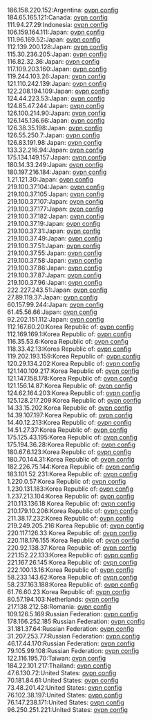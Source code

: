 186.158.220.152:Argentina: [ovpn config](vpn/186_158_220_152.ovpn)  
184.65.165.121:Canada: [ovpn config](vpn/184_65_165_121.ovpn)  
111.94.27.29:Indonesia: [ovpn config](vpn/111_94_27_29.ovpn)  
106.159.164.111:Japan: [ovpn config](vpn/106_159_164_111.ovpn)  
111.96.169.52:Japan: [ovpn config](vpn/111_96_169_52.ovpn)  
112.139.200.128:Japan: [ovpn config](vpn/112_139_200_128.ovpn)  
115.30.236.205:Japan: [ovpn config](vpn/115_30_236_205.ovpn)  
116.82.32.36:Japan: [ovpn config](vpn/116_82_32_36.ovpn)  
117.109.203.160:Japan: [ovpn config](vpn/117_109_203_160.ovpn)  
119.244.103.26:Japan: [ovpn config](vpn/119_244_103_26.ovpn)  
121.110.242.139:Japan: [ovpn config](vpn/121_110_242_139.ovpn)  
122.208.194.109:Japan: [ovpn config](vpn/122_208_194_109.ovpn)  
124.44.223.53:Japan: [ovpn config](vpn/124_44_223_53.ovpn)  
124.85.47.244:Japan: [ovpn config](vpn/124_85_47_244.ovpn)  
126.100.214.90:Japan: [ovpn config](vpn/126_100_214_90.ovpn)  
126.145.136.66:Japan: [ovpn config](vpn/126_145_136_66.ovpn)  
126.38.35.198:Japan: [ovpn config](vpn/126_38_35_198.ovpn)  
126.55.250.7:Japan: [ovpn config](vpn/126_55_250_7.ovpn)  
126.83.191.98:Japan: [ovpn config](vpn/126_83_191_98.ovpn)  
133.32.216.94:Japan: [ovpn config](vpn/133_32_216_94.ovpn)  
175.134.149.157:Japan: [ovpn config](vpn/175_134_149_157.ovpn)  
180.14.33.249:Japan: [ovpn config](vpn/180_14_33_249.ovpn)  
180.197.216.184:Japan: [ovpn config](vpn/180_197_216_184.ovpn)  
1.21.121.30:Japan: [ovpn config](vpn/1_21_121_30.ovpn)  
219.100.37.104:Japan: [ovpn config](vpn/219_100_37_104.ovpn)  
219.100.37.105:Japan: [ovpn config](vpn/219_100_37_105.ovpn)  
219.100.37.107:Japan: [ovpn config](vpn/219_100_37_107.ovpn)  
219.100.37.177:Japan: [ovpn config](vpn/219_100_37_177.ovpn)  
219.100.37.182:Japan: [ovpn config](vpn/219_100_37_182.ovpn)  
219.100.37.19:Japan: [ovpn config](vpn/219_100_37_19.ovpn)  
219.100.37.31:Japan: [ovpn config](vpn/219_100_37_31.ovpn)  
219.100.37.49:Japan: [ovpn config](vpn/219_100_37_49.ovpn)  
219.100.37.51:Japan: [ovpn config](vpn/219_100_37_51.ovpn)  
219.100.37.55:Japan: [ovpn config](vpn/219_100_37_55.ovpn)  
219.100.37.58:Japan: [ovpn config](vpn/219_100_37_58.ovpn)  
219.100.37.86:Japan: [ovpn config](vpn/219_100_37_86.ovpn)  
219.100.37.87:Japan: [ovpn config](vpn/219_100_37_87.ovpn)  
219.100.37.96:Japan: [ovpn config](vpn/219_100_37_96.ovpn)  
222.227.243.51:Japan: [ovpn config](vpn/222_227_243_51.ovpn)  
27.89.119.37:Japan: [ovpn config](vpn/27_89_119_37.ovpn)  
60.157.99.244:Japan: [ovpn config](vpn/60_157_99_244.ovpn)  
61.45.56.66:Japan: [ovpn config](vpn/61_45_56_66.ovpn)  
92.202.151.112:Japan: [ovpn config](vpn/92_202_151_112.ovpn)  
112.167.60.20:Korea Republic of: [ovpn config](vpn/112_167_60_20.ovpn)  
112.169.169.1:Korea Republic of: [ovpn config](vpn/112_169_169_1.ovpn)  
116.35.53.6:Korea Republic of: [ovpn config](vpn/116_35_53_6.ovpn)  
118.33.42.13:Korea Republic of: [ovpn config](vpn/118_33_42_13.ovpn)  
119.202.193.159:Korea Republic of: [ovpn config](vpn/119_202_193_159.ovpn)  
120.29.134.202:Korea Republic of: [ovpn config](vpn/120_29_134_202.ovpn)  
121.140.109.217:Korea Republic of: [ovpn config](vpn/121_140_109_217.ovpn)  
121.147.158.178:Korea Republic of: [ovpn config](vpn/121_147_158_178.ovpn)  
121.156.14.87:Korea Republic of: [ovpn config](vpn/121_156_14_87.ovpn)  
124.62.164.203:Korea Republic of: [ovpn config](vpn/124_62_164_203.ovpn)  
125.128.217.209:Korea Republic of: [ovpn config](vpn/125_128_217_209.ovpn)  
14.33.15.202:Korea Republic of: [ovpn config](vpn/14_33_15_202.ovpn)  
14.39.107.197:Korea Republic of: [ovpn config](vpn/14_39_107_197.ovpn)  
14.40.12.213:Korea Republic of: [ovpn config](vpn/14_40_12_213.ovpn)  
14.51.27.37:Korea Republic of: [ovpn config](vpn/14_51_27_37.ovpn)  
175.125.43.195:Korea Republic of: [ovpn config](vpn/175_125_43_195.ovpn)  
175.194.36.28:Korea Republic of: [ovpn config](vpn/175_194_36_28.ovpn)  
180.67.6.123:Korea Republic of: [ovpn config](vpn/180_67_6_123.ovpn)  
180.70.144.31:Korea Republic of: [ovpn config](vpn/180_70_144_31.ovpn)  
182.226.75.144:Korea Republic of: [ovpn config](vpn/182_226_75_144.ovpn)  
183.101.52.231:Korea Republic of: [ovpn config](vpn/183_101_52_231.ovpn)  
1.220.0.57:Korea Republic of: [ovpn config](vpn/1_220_0_57.ovpn)  
1.230.131.183:Korea Republic of: [ovpn config](vpn/1_230_131_183.ovpn)  
1.237.213.104:Korea Republic of: [ovpn config](vpn/1_237_213_104.ovpn)  
210.113.136.18:Korea Republic of: [ovpn config](vpn/210_113_136_18.ovpn)  
210.179.10.206:Korea Republic of: [ovpn config](vpn/210_179_10_206.ovpn)  
211.38.17.232:Korea Republic of: [ovpn config](vpn/211_38_17_232.ovpn)  
219.249.205.216:Korea Republic of: [ovpn config](vpn/219_249_205_216.ovpn)  
220.117.126.33:Korea Republic of: [ovpn config](vpn/220_117_126_33.ovpn)  
220.118.176.155:Korea Republic of: [ovpn config](vpn/220_118_176_155.ovpn)  
220.92.138.37:Korea Republic of: [ovpn config](vpn/220_92_138_37.ovpn)  
221.152.22.133:Korea Republic of: [ovpn config](vpn/221_152_22_133.ovpn)  
221.167.26.145:Korea Republic of: [ovpn config](vpn/221_167_26_145.ovpn)  
222.100.13.16:Korea Republic of: [ovpn config](vpn/222_100_13_16.ovpn)  
58.233.143.62:Korea Republic of: [ovpn config](vpn/58_233_143_62.ovpn)  
58.237.163.188:Korea Republic of: [ovpn config](vpn/58_237_163_188.ovpn)  
61.76.60.23:Korea Republic of: [ovpn config](vpn/61_76_60_23.ovpn)  
80.57.194.103:Netherlands: [ovpn config](vpn/80_57_194_103.ovpn)  
217.138.212.58:Romania: [ovpn config](vpn/217_138_212_58.ovpn)  
109.126.5.169:Russian Federation: [ovpn config](vpn/109_126_5_169.ovpn)  
178.166.252.185:Russian Federation: [ovpn config](vpn/178_166_252_185.ovpn)  
31.181.37.64:Russian Federation: [ovpn config](vpn/31_181_37_64.ovpn)  
31.207.253.77:Russian Federation: [ovpn config](vpn/31_207_253_77.ovpn)  
46.17.44.170:Russian Federation: [ovpn config](vpn/46_17_44_170.ovpn)  
79.105.99.108:Russian Federation: [ovpn config](vpn/79_105_99_108.ovpn)  
122.116.195.70:Taiwan: [ovpn config](vpn/122_116_195_70.ovpn)  
184.22.101.217:Thailand: [ovpn config](vpn/184_22_101_217.ovpn)  
47.6.130.72:United States: [ovpn config](vpn/47_6_130_72.ovpn)  
70.181.84.61:United States: [ovpn config](vpn/70_181_84_61.ovpn)  
73.48.201.42:United States: [ovpn config](vpn/73_48_201_42.ovpn)  
76.102.38.197:United States: [ovpn config](vpn/76_102_38_197.ovpn)  
76.147.238.171:United States: [ovpn config](vpn/76_147_238_171.ovpn)  
96.250.251.221:United States: [ovpn config](vpn/96_250_251_221.ovpn)  
